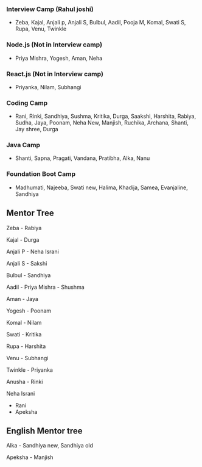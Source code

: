 ### Interview Camp (Rahul joshi)
- Zeba, Kajal, Anjali p, Anjali S, Bulbul, Aadil, Pooja M, Komal, Swati S, Rupa, Venu, Twinkle

### Node.js (Not in Interview camp)
- Priya Mishra, Yogesh, Aman, Neha

### React.js (Not in Interview camp)
- Priyanka, Nilam, Subhangi

### Coding Camp
- Rani, Rinki, Sandhiya, Sushma, Kritika, Durga, Saakshi, Harshita, Rabiya, Sudha, Jaya, Poonam, Neha New, Manjish, Ruchika, Archana, Shanti, Jay shree, Durga

### Java Camp
- Shanti, Sapna, Pragati, Vandana, Pratibha, Alka, Nanu

### Foundation Boot Camp
-  Madhumati, Najeeba, Swati new, Halima, Khadija, Samea, Evanjaline, Sandhiya

## Mentor Tree

Zeba - Rabiya

Kajal - Durga

Anjali P - Neha Israni 

Anjali S - Sakshi

Bulbul - Sandhiya

Aadil - Priya Mishra - Shushma

Aman - Jaya

Yogesh - Poonam

Komal - Nilam 

Swati - Kritika

Rupa - Harshita

Venu - Subhangi

Twinkle - Priyanka

Anusha - Rinki

Neha Israni
- Rani
- Apeksha

## English Mentor tree

Alka - Sandhiya new, Sandhiya old 

Apeksha - Manjish
